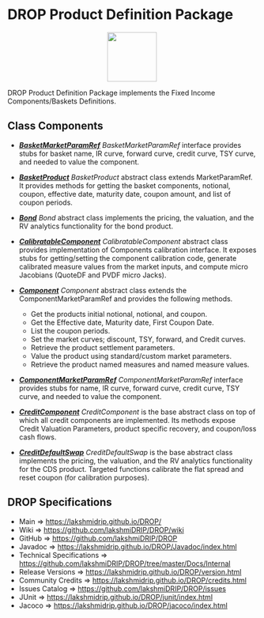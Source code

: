 # DROP Product Definition Package

<p align="center"><img src="https://github.com/lakshmiDRIP/DROP/blob/master/DRIP_Logo.gif?raw=true" width="100"></p>

DROP Product Definition Package implements the Fixed Income Components/Baskets Definitions.


## Class Components

 * [***BasketMarketParamRef***](https://github.com/lakshmiDRIP/DROP/tree/master/src/main/java/org/drip/product/definition/BasketMarketParamRef.java)
 <i>BasketMarketParamRef</i> interface provides stubs for basket name, IR curve, forward curve, credit curve,
 TSY curve, and needed to value the component.

 * [***BasketProduct***](https://github.com/lakshmiDRIP/DROP/tree/master/src/main/java/org/drip/product/definition/BasketProduct.java)
 <i>BasketProduct</i> abstract class extends MarketParamRef. It provides methods for getting the basket
 components, notional, coupon, effective date, maturity date, coupon amount, and list of coupon periods.

 * [***Bond***](https://github.com/lakshmiDRIP/DROP/tree/master/src/main/java/org/drip/product/definition/Bond.java)
 <i>Bond</i> abstract class implements the pricing, the valuation, and the RV analytics functionality for the
 bond product.

 * [***CalibratableComponent***](https://github.com/lakshmiDRIP/DROP/tree/master/src/main/java/org/drip/product/definition/CalibratableComponent.java)
 <i>CalibratableComponent</i> abstract class provides implementation of Components calibration interface. It
 exposes stubs for getting/setting the component calibration code, generate calibrated measure values from
 the market inputs, and compute micro Jacobians (QuoteDF and PVDF micro Jacks).

 * [***Component***](https://github.com/lakshmiDRIP/DROP/tree/master/src/main/java/org/drip/product/definition/Component.java)
 <i>Component</i> abstract class extends the ComponentMarketParamRef and provides the following methods.
 	* Get the products initial notional, notional, and coupon.
 	* Get the Effective date, Maturity date, First Coupon Date.
 	* List the coupon periods.
 	* Set the market curves; discount, TSY, forward, and Credit curves.
 	* Retrieve the product settlement parameters.
 	* Value the product using standard/custom market parameters.
 	* Retrieve the product named measures and named measure values.

 * [***ComponentMarketParamRef***](https://github.com/lakshmiDRIP/DROP/tree/master/src/main/java/org/drip/product/definition/ComponentMarketParamRef.java)
 <i>ComponentMarketParamRef</i> interface provides stubs for name, IR curve, forward curve, credit curve, TSY
 curve, and needed to value the component.

 * [***CreditComponent***](https://github.com/lakshmiDRIP/DROP/tree/master/src/main/java/org/drip/product/definition/CreditComponent.java)
 <i>CreditComponent</i> is the base abstract class on top of which all credit components are implemented. Its
 methods expose Credit Valuation Parameters, product specific recovery, and coupon/loss cash flows.

 * [***CreditDefaultSwap***](https://github.com/lakshmiDRIP/DROP/tree/master/src/main/java/org/drip/product/definition/CreditDefaultSwap.java)
 <i>CreditDefaultSwap</i> is the base abstract class implements the pricing, the valuation, and the RV
 analytics functionality for the CDS product. Targeted functions calibrate the flat spread and reset coupon
 (for calibration purposes).


## DROP Specifications

 * Main                     => https://lakshmidrip.github.io/DROP/
 * Wiki                     => https://github.com/lakshmiDRIP/DROP/wiki
 * GitHub                   => https://github.com/lakshmiDRIP/DROP
 * Javadoc                  => https://lakshmidrip.github.io/DROP/Javadoc/index.html
 * Technical Specifications => https://github.com/lakshmiDRIP/DROP/tree/master/Docs/Internal
 * Release Versions         => https://lakshmidrip.github.io/DROP/version.html
 * Community Credits        => https://lakshmidrip.github.io/DROP/credits.html
 * Issues Catalog           => https://github.com/lakshmiDRIP/DROP/issues
 * JUnit                    => https://lakshmidrip.github.io/DROP/junit/index.html
 * Jacoco                   => https://lakshmidrip.github.io/DROP/jacoco/index.html
